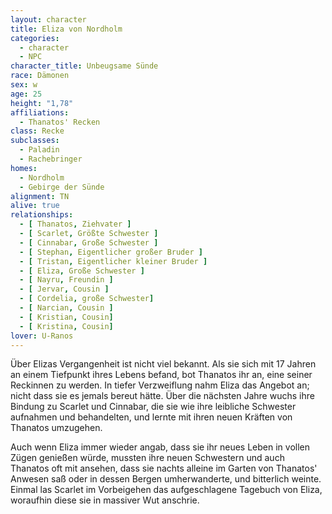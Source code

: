 ```yaml
---
layout: character
title: Eliza von Nordholm
categories:
  - character
  - NPC
character_title: Unbeugsame Sünde
race: Dämonen
sex: w
age: 25
height: "1,78"
affiliations:
  - Thanatos' Recken
class: Recke
subclasses:
  - Paladin
  - Rachebringer
homes:
  - Nordholm
  - Gebirge der Sünde
alignment: TN
alive: true
relationships:
  - [ Thanatos, Ziehvater ]
  - [ Scarlet, Größte Schwester ]
  - [ Cinnabar, Große Schwester ]
  - [ Stephan, Eigentlicher großer Bruder ]
  - [ Tristan, Eigentlicher kleiner Bruder ]
  - [ Eliza, Große Schwester ]
  - [ Nayru, Freundin ]
  - [ Jervar, Cousin ]
  - [ Cordelia, große Schwester]
  - [ Narcian, Cousin ]
  - [ Kristian, Cousin]
  - [ Kristina, Cousin]
lover: U-Ranos
---
```


Über Elizas Vergangenheit ist nicht viel bekannt. Als sie sich mit 17 Jahren an einem Tiefpunkt ihres Lebens befand, bot
Thanatos ihr an, eine seiner Reckinnen zu werden. In tiefer Verzweiflung nahm Eliza das Angebot an; nicht dass sie es
jemals bereut hätte. Über die nächsten Jahre wuchs ihre Bindung zu Scarlet und Cinnabar, die sie wie ihre leibliche
Schwester aufnahmen und behandelten, und lernte mit ihren neuen Kräften von Thanatos umzugehen.

Auch wenn Eliza immer wieder angab, dass sie ihr neues Leben in vollen Zügen genießen würde, mussten ihre neuen
Schwestern und auch Thanatos oft mit ansehen, dass sie nachts alleine im Garten von Thanatos' Anwesen saß oder in dessen
Bergen umherwanderte, und bitterlich weinte. Einmal las Scarlet im Vorbeigehen das aufgeschlagene Tagebuch von Eliza,
woraufhin diese sie in massiver Wut anschrie.